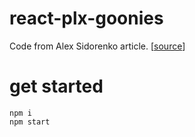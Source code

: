 # react-plx-goonies

Code from Alex Sidorenko article. [[source](https://alexsidorenko.com/blog/react-scroll-animation/)]

# get started

```
npm i
npm start
```
